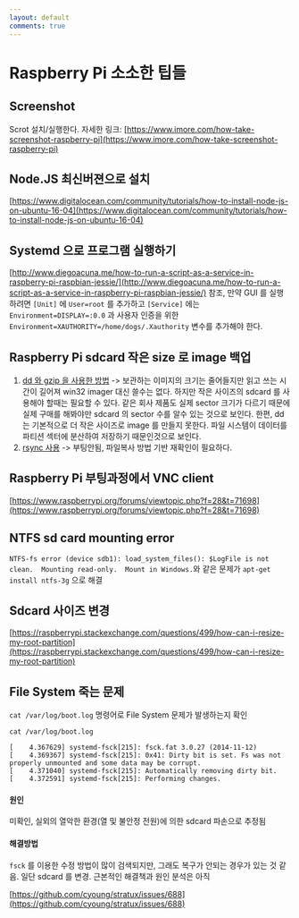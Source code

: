 ```yaml
---
layout: default
comments: true
---
```


# Raspberry Pi 소소한 팁들

## Screenshot
Scrot 설치/실행한다. 자세한 링크: [https://www.imore.com/how-take-screenshot-raspberry-pi](https://www.imore.com/how-take-screenshot-raspberry-pi)

## Node.JS 최신버젼으로 설치
[https://www.digitalocean.com/community/tutorials/how-to-install-node-js-on-ubuntu-16-04](https://www.digitalocean.com/community/tutorials/how-to-install-node-js-on-ubuntu-16-04)

## Systemd 으로 프로그램 실행하기
[http://www.diegoacuna.me/how-to-run-a-script-as-a-service-in-raspberry-pi-raspbian-jessie/](http://www.diegoacuna.me/how-to-run-a-script-as-a-service-in-raspberry-pi-raspbian-jessie/) 참조, 만약 GUI 를 실행하려면 `[Unit]` 에 `User=root` 를 추가하고 `[Service]` 에는 `Environment=DISPLAY=:0.0` 과 사용자 인증을 위한 `Environment=XAUTHORITY=/home/dogs/.Xauthority` 변수를 추가해야 한다. 

## Raspberry Pi sdcard 작은 size 로 image 백업 
1. [dd 와 gzip 을 사용한 방법](http://www.seleads.com/dd-used-space-only-image-file-using-gzip-solved/) -> 보관하는 이미지의 크기는 줄어들지만 읽고 쓰는 시간이 길어져 win32 imager 대신 쓸수는 없다. 하지만 작은 사이즈의 sdcard 를 사용해야 할때는 필요할 수 있다. 같은 회사 제품도 실제 sector 크기가 다르기 때문에 실제 구매를 해봐야만 sdcard 의 sector 수를 알수 있는 것으로 보인다. 한편, dd 는 기본적으로 더 작은 사이즈로 image 를 만들지 못한다. 파일 시스템이 데이터를 파티션 섹터에 분산하여 저장하기 때문인것으로 보인다.
1. [rsync 사용](https://www.ostechnix.com/backup-entire-linux-system-using-rsync/) -> 부팅안됨, 파일복사 방법 기반 재확인이 필요하다.

## Raspberry Pi 부팅과정에서 VNC client 
[https://www.raspberrypi.org/forums/viewtopic.php?f=28&t=71698](https://www.raspberrypi.org/forums/viewtopic.php?f=28&t=71698)

## NTFS sd card mounting error
`NTFS-fs error (device sdb1): load_system_files(): $LogFile is not clean.  Mounting read-only.  Mount in Windows.`와 같은 문제가  `apt-get install ntfs-3g` 으로 해결

## Sdcard 사이즈 변경
[https://raspberrypi.stackexchange.com/questions/499/how-can-i-resize-my-root-partition](https://raspberrypi.stackexchange.com/questions/499/how-can-i-resize-my-root-partition)

## File System 죽는 문제
<code>cat /var/log/boot.log</code> 명령어로 File System 문제가 발생하는지 확인
```
cat /var/log/boot.log

[    4.367629] systemd-fsck[215]: fsck.fat 3.0.27 (2014-11-12)
[    4.369367] systemd-fsck[215]: 0x41: Dirty bit is set. Fs was not properly unmounted and some data may be corrupt.
[    4.371040] systemd-fsck[215]: Automatically removing dirty bit.
[    4.372591] systemd-fsck[215]: Performing changes.

```

#### 원인
미확인, 실외의 열악한 환경(열 및 불안정 전원)에 의한 sdcard 파손으로 추정됨

#### 해결방법
<code>fsck</code> 를 이용한 수정 방법이 많이 검색되지만, 그래도 복구가 안되는 경우가 있는 것 같음. 일단 sdcard 를 변경. 근본적인 해결책과 원인 분석은 아직 

[https://github.com/cyoung/stratux/issues/688](https://github.com/cyoung/stratux/issues/688)
